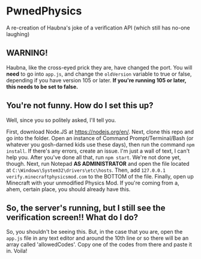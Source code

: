 # PwnedPhysics
 
A re-creation of Haubna's joke of a verification API (which still has no-one laughing) 

## WARNING!

Haubna, like the cross-eyed prick they are, have changed the port. You will **need** to go into `app.js`, and change the `oldVersion` variable to true or false, depending if you have version 105 or later. **If you're running 105 or later, this needs to be set to false.**

## You're not funny. How do I set this up?

Well, since you so politely asked, I'll tell you.

First, download Node.JS at https://nodejs.org/en/. Next, clone this repo and go into the folder. Open an instance of Command Prompt/Terminal/Bash (or whatever you gosh-darned kids use these days), then run the command `npm install`. If there's any errors, create an issue. I'm just a wall of text, I can't help you. After you've done all that, run `npm start`. We're not done yet, though. Next, run Notepad **AS ADMINISTRATOR** and open the file located at `C:\Windows\System32\drivers\etc\hosts`. Then, add `127.0.0.1 verify.minecraftphysicsmod.com` to the BOTTOM of the file. Finally, open up Minecraft with your unmodified Physics Mod. If you're coming from a, ahem, certain place, you should already have this.

## So, the server's running, but I still see the verification screen!! What do I do?

So, you shouldn't be seeing this. But, in the case that you are, open the `app.js` file in any text editor and around the 10th line or so there will be an array called 'allowedCodes'. Copy one of the codes from there and paste it in. Voila!
